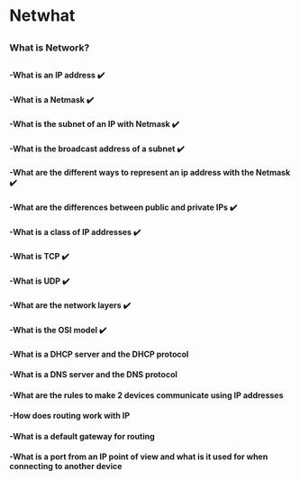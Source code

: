 # Netwhat
##
### What is Network?
##
####  -What is an IP address :heavy_check_mark:
####  -What is a Netmask :heavy_check_mark:
####  -What is the subnet of an IP with Netmask :heavy_check_mark:
####  -What is the broadcast address of a subnet :heavy_check_mark:
####  -What are the different ways to represent an ip address with the Netmask :heavy_check_mark:
####  -What are the differences between public and private IPs :heavy_check_mark:
####  -What is a class of IP addresses :heavy_check_mark:
####  -What is TCP :heavy_check_mark:
####  -What is UDP :heavy_check_mark:
####  -What are the network layers :heavy_check_mark:
####  -What is the OSI model :heavy_check_mark:
####  -What is a DHCP server and the DHCP protocol
####  -What is a DNS server and the DNS protocol
####  -What are the rules to make 2 devices communicate using IP addresses
####  -How does routing work with IP
####  -What is a default gateway for routing
####  -What is a port from an IP point of view and what is it used for when connecting to another device
